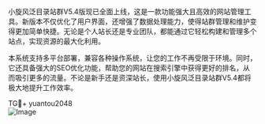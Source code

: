 小旋风泛目录站群V5.4版现已全面上线，这是一款功能强大且高效的网站管理工具。新版本不仅优化了用户界面，还增强了数据处理能力，使得站群管理和维护变得更加简单快捷。无论是个人站长还是专业团队，都能通过它轻松构建和管理多个站点，实现资源的最大化利用。

本系统支持多平台部署，兼容各种操作系统，让您的工作不再受限于环境。同时，它还具备强大的SEO优化功能，帮助您的网站在搜索引擎中获得更好的排名，从而吸引更多的流量。不论是新手还是资深站长，使用小旋风泛目录站群V5.4都将极大地提升工作效率。

TG💪+ yuantou2048  
![Image](https://github.com/user-attachments/assets/42a5a4a5-fea9-4a1d-8aa0-73e57e430cca)